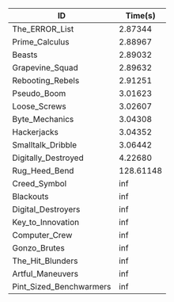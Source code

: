 |ID|Time(s)|
|-|-|
|The_ERROR_List|2.87344|
|Prime_Calculus|2.88967|
|Beasts|2.89032|
|Grapevine_Squad|2.89632|
|Rebooting_Rebels|2.91251|
|Pseudo_Boom|3.01623|
|Loose_Screws|3.02607|
|Byte_Mechanics|3.04308|
|Hackerjacks|3.04352|
|Smalltalk_Dribble|3.06442|
|Digitally_Destroyed|4.22680|
|Rug_Heed_Bend|128.61148|
|Creed_Symbol|inf|
|Blackouts|inf|
|Digital_Destroyers|inf|
|Key_to_Innovation|inf|
|Computer_Crew|inf|
|Gonzo_Brutes|inf|
|The_Hit_Blunders|inf|
|Artful_Maneuvers|inf|
|Pint_Sized_Benchwarmers|inf|
